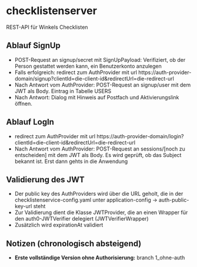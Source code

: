 # checklistenserver
REST-API für Winkels Checklisten

## Ablauf SignUp

* POST-Request an signup/secret mit SignUpPayload: Verifiziert, ob der Person gestattet werden kann, ein Benutzerkonto anzulegen
* Falls erfolgreich: redirect zum AuthProvider mit url https://auth-provider-domain/signup?clientId=die-client-id&redirectUrl=die-redirect-url
* Nach Antwort vom AuthProvider: POST-Request an signup/user mit dem JWT als Body. Eintrag in Tabelle USERS
* Nach Antwort: Dialog mit Hinweis auf Postfach und Aktivierungslink öffnen.

## Ablauf LogIn

* redirect zum AuthProvider mit url https://auth-provider-domain/login?clientId=die-client-id&redirectUrl=die-redirect-url
* Nach Antwort vom AuthProvider: POST-Request an sessions/[noch zu entscheiden] mit dem JWT als Body. Es wird geprüft, ob das
Subject bekannt ist. Erst dann gehts in die Anwendung

## Validierung des JWT

* Der public key des AuthProviders wird über die URL geholt, die in der checklistenservice-config.yaml unter
application-config -> auth-public-key-url steht
* Zur Validierung dient die Klasse JWTProvider, die an einen Wrapper für den auth0-JWTVerifier delegiert (JWTVerifierWrapper)
* Zusätzlich wird expirationAt validiert


## Notizen (chronologisch absteigend)
* __Erste vollständige Version ohne Authorisierung:__ branch 1_ohne-auth

